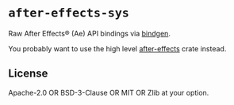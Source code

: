 # `after-effects-sys`

Raw After Effects® (Ae) API bindings via [bindgen](https://github.com/rust-lang/rust-bindgen).

You probably want to use the high level [after-effects](https://crates.io/crates/after-effects) crate instead.

## License

Apache-2.0 OR BSD-3-Clause OR MIT OR Zlib at your option.
